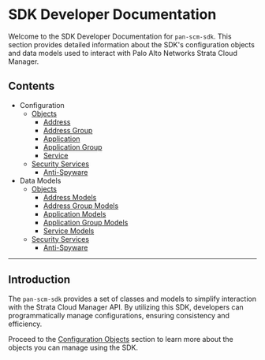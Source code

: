 # SDK Developer Documentation

Welcome to the SDK Developer Documentation for `pan-scm-sdk`. This section provides detailed information about the SDK's
configuration objects and data models used to interact with Palo Alto Networks Strata Cloud Manager.

## Contents

- Configuration
    - [Objects](config/objects/index)
        - [Address](config/objects/address.md)
        - [Address Group](config/objects/address_group.md)
        - [Application](config/objects/application.md)
        - [Application Group](config/objects/application_group.md)
        - [Service](config/objects/service.md)
    - [Security Services](config/security_services/index)
        - [Anti-Spyware](config/security_services/anti_spyware.md)
- Data Models
    - [Objects](models/objects/index)
        - [Address Models](models/objects/address_models.md)
        - [Address Group Models](models/objects/address_group_models.md)
        - [Application Models](models/objects/application_models.md)
        - [Application Group Models](models/objects/application_group_models.md)
        - [Service Models](models/objects/service_models.md)
    - [Security Services](models/security_services/index)
        - [Anti-Spyware](models/security_services/anti_spyware_profile_models.md)

---

## Introduction

The `pan-scm-sdk` provides a set of classes and models to simplify interaction with the Strata Cloud Manager API. By
utilizing this SDK, developers can programmatically manage configurations, ensuring consistency and efficiency.

Proceed to the [Configuration Objects](config/objects/index) section to learn more about the objects you can
manage
using the SDK.
